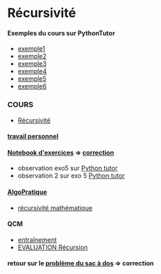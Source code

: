 # Récursivité
#### Exemples du cours sur PythonTutor
* [exemple1](http://www.pythontutor.com/visualize.html#code=def%20somme%28n%29%20%3A%20%0A%20%20%20%20if%20n%20%3D%3D%200%20%3A%0A%20%20%20%20%20%20%20%20return%200%0A%20%20%20%20%23%20else%0A%20%20%20%20return%20n%20%2B%20somme%28n-1%29%0A%0Aprint%20%28somme%284%29%29&cumulative=false&curInstr=0&heapPrimitives=nevernest&mode=display&origin=opt-frontend.js&py=3&rawInputLstJSON=%5B%5D&textReferences=false)
* [exemple2](https://pythontutor.com/visualize.html#code=def%20puissance%28x,n%29%3A%0A%20%20%20%20if%20n%3D%3D0%3A%0A%20%20%20%20%20%20%20%20return%201%0A%20%20%20%20elif%20n%3D%3D1%20%3A%0A%20%20%20%20%20%20%20%20return%20x%0A%20%20%20%20else%20%3A%0A%20%20%20%20%20%20%20%20return%20x%20*%20puissance%28x,%20n-1%29%0A%0Aprint%28puissance%282,3%29%29&cumulative=false&curInstr=1&heapPrimitives=nevernest&mode=display&origin=opt-frontend.js&py=3&rawInputLstJSON=%5B%5D&textReferences=false)
* [exemple3](https://pythontutor.com/visualize.html#code=def%20fibo%28n%29%3A%0A%20%20%20%20if%20n%20%3D%3D%200%3A%0A%20%20%20%20%20%20%20%20return%201%0A%20%20%20%20elif%20n%20%3D%3D%201%3A%0A%20%20%20%20%20%20%20%20return%201%0A%20%20%20%20else%20%3A%0A%20%20%20%20%20%20%20%20return%20fibo%28n-1%29%20%2B%20fibo%28n-2%29%0A%0Aprint%28fibo%284%29%29&cumulative=false&curInstr=1&heapPrimitives=nevernest&mode=display&origin=opt-frontend.js&py=3&rawInputLstJSON=%5B%5D&textReferences=false)
* [exemple4](https://pythontutor.com/visualize.html#code=def%20a%28n%29%3A%0A%20%20%20%20if%20n%3D%3D0%3A%0A%20%20%20%20%20%20%20%20return%201%0A%20%20%20%20return%202*a%28n-1%29%2B3*b%28n-1%29%0A%0A%0Adef%20b%28n%29%3A%0A%20%20%20%20if%20n%3D%3D0%3A%0A%20%20%20%20%20%20%20%20return%202%0A%20%20%20%20return%20a%28n-1%29-b%28n-1%29%0A%0Aprint%28b%282%29%29&cumulative=false&curInstr=2&heapPrimitives=nevernest&mode=display&origin=opt-frontend.js&py=3&rawInputLstJSON=%5B%5D&textReferences=false)
* [exemple5](https://pythontutor.com/visualize.html#code=def%20puiss%28x,n%29%3A%0A%20%20%20%20if%20n%3D%3D0%20%3A%0A%20%20%20%20%20%20%20%20return%201%0A%20%20%20%20if%20n%3D%3D1%20%3A%0A%20%20%20%20%20%20%20%20return%20x%0A%20%20%20%20r%20%3D%20puiss%28x,%20n//2%29%0A%20%20%20%20if%20n%252%3D%3D0%3A%20%0A%20%20%20%20%20%20%20%20return%20r*r%20%0A%20%20%20%20else%20%3A%0A%20%20%20%20%20%20%20%20return%20r%20*%20r%20*x%0A%0Aprint%28puiss%282,12%29%29&cumulative=false&curInstr=1&heapPrimitives=nevernest&mode=display&origin=opt-frontend.js&py=3&rawInputLstJSON=%5B%5D&textReferences=false)
* [exemple6](https://pythontutor.com/visualize.html#code=def%20copy%28a%20%3Aint%20,b%20%3A%20str%29%3A%0A%20%20%20%20if%20a%3D%3D1%3A%0A%20%20%20%20%20%20%20%20return%20b%0A%20%20%20%20else%20%3A%0A%20%20%20%20%20%20%20%20return%20copy%28%20a-1%20,%20b%2Bb%29%0A%0Aprint%28copy%283,'%3F'%29%29&cumulative=false&curInstr=1&heapPrimitives=nevernest&mode=display&origin=opt-frontend.js&py=3&rawInputLstJSON=%5B%5D&textReferences=false)

### COURS
* [Récursivité](RECURSIVITE_COURS.ipynb)

#### [travail personnel](https://notebook.basthon.fr/?from=https://raw.githubusercontent.com/thfruchart/tnsi/main/01/RECURSIVITE_TRAVAIL_PERSO.ipynb)


#### [Notebook d'exercices](https://notebook.basthon.fr/?from=https://raw.githubusercontent.com/thfruchart/tnsi/main/01/exercices_recursion.ipynb)  => [correction](https://notebook.basthon.fr/?from=https://raw.githubusercontent.com/thfruchart/tnsi/main/01/CORR_exo4_exo5.ipynb)
* observation exo5 sur [Python tutor](https://pythontutor.com/render.html#code=def%20deplace_et_compte%28k,depart,arrivee,interm%29%3A%0A%20%20%20%20%23%20case%20de%20base%0A%20%20%20%20if%20k%20%3D%3D%201%20%3A%0A%20%20%20%20%20%20%20%20print%28depart,%20%22%20%3D%3E%20%22,%20arrivee%29%0A%20%20%20%20%20%20%20%20return%201%0A%20%20%20%20else%20%3A%20%23%20cas%20r%C3%A9cursif%0A%20%20%20%20%20%20%20%20debut%20%3D%20deplace_et_compte%28k-1,depart,interm,arrivee%29%0A%20%20%20%20%20%20%20%20print%28depart,%20%22%20%3D%3E%20%22,%20arrivee%29%0A%20%20%20%20%20%20%20%20fin%20%3D%20deplace_et_compte%28k-1,interm,arrivee,depart%29%20%20%0A%20%20%20%20%20%20%20%20return%20debut%20%2B%201%20%2B%20fin%0A%0Adeplace_et_compte%283,'A',%20'C',%20'B'%29&cumulative=false&curInstr=0&heapPrimitives=nevernest&mode=display&origin=opt-frontend.js&py=3&rawInputLstJSON=%5B%5D&textReferences=false)
* observation 2 sur exo 5 [Python tutor](https://pythontutor.com/render.html#code=def%20deplace_et_compte%28k,depart,arrivee,interm%29%3A%0A%20%20%20%20%23%20case%20de%20base%0A%20%20%20%20if%20k%20%3D%3D%201%20%3A%0A%20%20%20%20%20%20%20%20print%28depart,%20%22%20%3D%3E%20%22,%20arrivee%29%0A%20%20%20%20%20%20%20%20return%201%0A%20%20%20%20else%20%3A%20%23%20cas%20r%C3%A9cursif%0A%20%20%20%20%20%20%20%20cpt%20%3D%200%0A%20%20%20%20%20%20%20%20cpt%20%2B%3D%20deplace_et_compte%28k-1,depart,interm,arrivee%29%0A%20%20%20%20%20%20%20%20print%28depart,%20%22%20%3D%3E%20%22,%20arrivee%29%0A%20%20%20%20%20%20%20%20cpt%20%2B%3D%201%0A%20%20%20%20%20%20%20%20cpt%20%2B%3D%20deplace_et_compte%28k-1,interm,arrivee,depart%29%20%20%0A%20%20%20%20%20%20%20%20return%20cpt%0A%0Adeplace_et_compte%283,'A',%20'C',%20'B'%29&cumulative=false&curInstr=10&heapPrimitives=nevernest&mode=display&origin=opt-frontend.js&py=3&rawInputLstJSON=%5B%5D&textReferences=false)

#### [AlgoPratique](https://pratique.forge.apps.education.fr/algo/30-rec/)
* [récursivité mathématique](https://pratique.forge.apps.education.fr/algo/30-rec/30-maths/)
#### QCM 
* [entraînement](https://genumsi.inria.fr/qcm.php?h=cf4244c08fa38c7c0e611edfac246f7b)
* [EVALUATION Récursion](https://genumsi.inria.fr/qcm.php?h=2dc4c8508c1aa38e2a4eeb5913222f91)

#### retour sur le [problème du sac à dos](https://notebook.basthon.fr/?from=https://raw.githubusercontent.com/thfruchart/tnsi/main/01/PbSacADos.ipynb)  => correction[](https://notebook.basthon.fr/?from=https://raw.githubusercontent.com/thfruchart/tnsi/main/01/PbSacADos_correction.ipynb)
